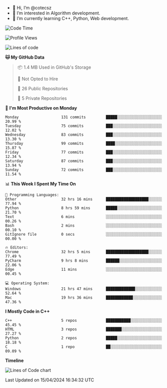 - 👋 Hi, I’m @cotecsz
- 👀 I’m interested in Algorithm development.
- 🌱 I’m currently learning C++, Python, Web development.

<!---
cotecsz/cotecsz is a ✨ special ✨ repository because its `README.md` (this file) appears on your GitHub profile.
You can click the Preview link to take a look at your changes.
--->

<!--START_SECTION:waka-->
![Code Time](http://img.shields.io/badge/Code%20Time-844%20hrs%2031%20mins-blue)

![Profile Views](http://img.shields.io/badge/Profile%20Views-0-blue)

![Lines of code](https://img.shields.io/badge/From%20Hello%20World%20I%27ve%20Written-1.2%20million%20lines%20of%20code-blue)

**🐱 My GitHub Data** 

> 📦 1.4 MB Used in GitHub's Storage 
 > 
> 🚫 Not Opted to Hire
 > 
> 📜 26 Public Repositories 
 > 
> 🔑 5 Private Repositories 
 > 
📅 **I'm Most Productive on Monday** 

```text
Monday                   131 commits         █████░░░░░░░░░░░░░░░░░░░░   20.99 % 
Tuesday                  75 commits          ███░░░░░░░░░░░░░░░░░░░░░░   12.02 % 
Wednesday                83 commits          ███░░░░░░░░░░░░░░░░░░░░░░   13.30 % 
Thursday                 99 commits          ████░░░░░░░░░░░░░░░░░░░░░   15.87 % 
Friday                   77 commits          ███░░░░░░░░░░░░░░░░░░░░░░   12.34 % 
Saturday                 87 commits          ███░░░░░░░░░░░░░░░░░░░░░░   13.94 % 
Sunday                   72 commits          ███░░░░░░░░░░░░░░░░░░░░░░   11.54 % 
```


📊 **This Week I Spent My Time On** 

```text
💬 Programming Languages: 
Other                    32 hrs 16 mins      ███████████████████░░░░░░   77.94 % 
Python                   8 hrs 59 mins       █████░░░░░░░░░░░░░░░░░░░░   21.70 % 
Text                     6 mins              ░░░░░░░░░░░░░░░░░░░░░░░░░   00.26 % 
Bash                     2 mins              ░░░░░░░░░░░░░░░░░░░░░░░░░   00.10 % 
GitIgnore file           0 secs              ░░░░░░░░░░░░░░░░░░░░░░░░░   00.00 % 

🔥 Editors: 
Chrome                   32 hrs 5 mins       ███████████████████░░░░░░   77.49 % 
PyCharm                  9 hrs 8 mins        ██████░░░░░░░░░░░░░░░░░░░   22.06 % 
Edge                     11 mins             ░░░░░░░░░░░░░░░░░░░░░░░░░   00.45 % 

💻 Operating System: 
Windows                  21 hrs 47 mins      █████████████░░░░░░░░░░░░   52.64 % 
Mac                      19 hrs 36 mins      ████████████░░░░░░░░░░░░░   47.36 % 
```

**I Mostly Code in C++** 

```text
C++                      5 repos             ███████████░░░░░░░░░░░░░░   45.45 % 
HTML                     3 repos             ███████░░░░░░░░░░░░░░░░░░   27.27 % 
Python                   2 repos             █████░░░░░░░░░░░░░░░░░░░░   18.18 % 
C                        1 repo              ██░░░░░░░░░░░░░░░░░░░░░░░   09.09 % 
```



**Timeline**

![Lines of Code chart](https://raw.githubusercontent.com/cotecsz/cotecsz/master/assets/bar_graph.png)


 Last Updated on 15/04/2024 16:34:32 UTC
<!--END_SECTION:waka-->

